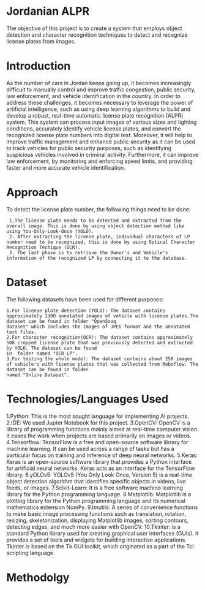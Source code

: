 # Jordanian ALPR
The objective of this project is to create a system that employs object detection and character recognition techniques to detect and recognize license plates from images.

# Introduction
As the number of cars in Jordan keeps going up, it becomes increasingly difficult to manually control and improve traffic congestion, public security, law enforcement, and vehicle identification in the country. In order to address these challenges, it becomes necessary to leverage the power of artificial intelligence, such as using deep learning algorithms to build and develop a robust, real-time automatic license plate recognition (ALPR) system. This system can process input images of various sizes and lighting conditions, accurately identify vehicle license plates, and convert the recognized license plate numbers into digital text. Moreover, it will help to improve traffic management and enhance public security as it can be used to track vehicles for public security purposes, such as identifying suspicious vehicles involved in criminal activity. Furthermore, it can improve law enforcement, by monitoring and enforcing speed limits, and providing faster and more accurate vehicle identification.

# Approach
To detect the license plate number, the following things need to be done:

     1.The license plate needs to be detected and extracted from the overall image. This is done by using object detection method like using You-Only-Look-Once (YOLO).
     2. After extracting the license plate, individual characters of LP number need to be recognized, this is done by using Optical Character Recognition Techique (OCR).
     3. The last phase is to retrieve the Owner's and Vehicle's information of the recognized LP by connecting it to the database.
# Dataset
The following datasets have been used for different purposes:

    1.For license plate detection (YOLO): The dataset contains approximately 1300 annotated images of vehicle with license plates.The dataset can be found in folder "OpenSooq
    dataset" which includes the images of JPEG format and the annotated text files.
    2.For character recognition(OCR): The dataset contains approximately 508 cropped license plate that was previously detected and extracted by YOLO. The dataset can be found 
    in  folder named "OCR LP".
    3.For testing the whole model: The dataset contains about 250 images of vehicle's with license plates that was collected from Roboflow. The dataset can be found in folder
    named "Online Dataset".
    
    
# Technologies/Languages Used

1.Python: This is the most sought language for implementing AI projects.
2.IDE: We used Jupter Notebook for this project.
3.OpenCV: OpenCV is a library of programming functions mainly aimed at real-time computer vision. It eases the work when projects are based primarily on images or videos.
4.Tensorflow: TensorFlow is a free and open-source software library for machine learning. It can be used across a range of tasks but has a particular focus on training and inference of deep neural networks.
5.Keras: Keras is an open-source software library that provides a Python interface for artificial neural networks. Keras acts as an interface for the TensorFlow library.
6.yOLOv5: YOLOv5 (You Only Look Once, Version 5) is a real-time object detection algorithm that identifies specific objects in videos, live feeds, or images.
7.Scikit-Learn: It is a free software machine learning library for the Python programming language.
8.Matplotlib: Matplotlib is a plotting library for the Python programming language and its numerical mathematics extension NumPy.
9.Imutils: A series of convenience functions to make basic image processing functions such as translation, rotation, resizing, skeletonization, displaying Matplotlib images, sorting contours, detecting edges, and much more easier with OpenCV.
10.Tkinter: is a standard Python library used for creating graphical user interfaces (GUIs). It provides a set of tools and widgets for building interactive applications. Tkinter is based on the Tk GUI toolkit, which originated as a part of the Tcl scripting language.

# Methodolgy


